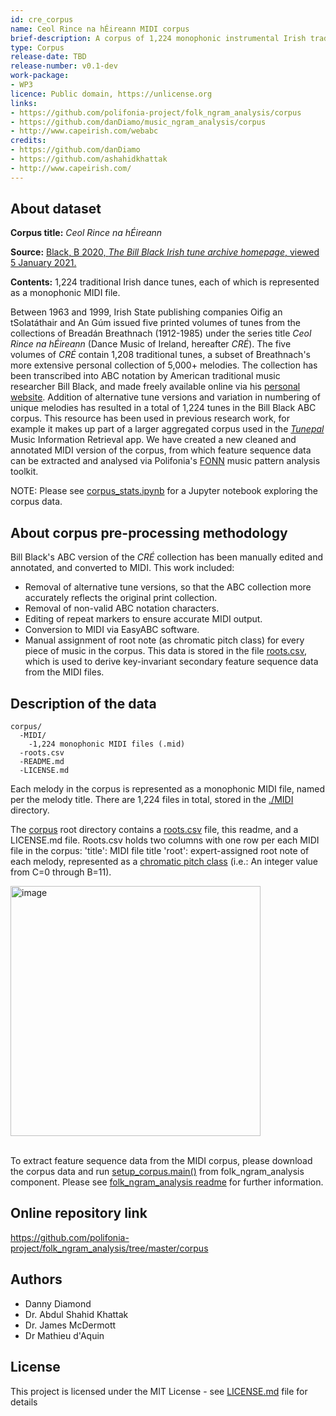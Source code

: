 ```yaml
---
id: cre_corpus
name: Ceol Rince na hÉireann MIDI corpus
brief-description: A corpus of 1,224 monophonic instrumental Irish traditional dance tunes.
type: Corpus
release-date: TBD
release-number: v0.1-dev
work-package: 
- WP3
licence: Public domain, https://unlicense.org
links:
- https://github.com/polifonia-project/folk_ngram_analysis/corpus
- https://github.com/danDiamo/music_ngram_analysis/corpus
- http://www.capeirish.com/webabc
credits:
- https://github.com/danDiamo
- https://github.com/ashahidkhattak
- http://www.capeirish.com/
---
```



## About dataset 

**Corpus title:** _Ceol Rince na hÉireann_

**Source:** [Black, B 2020, _The Bill Black Irish tune archive homepage_, viewed 5 January 2021.][1]

**Contents:** 1,224 traditional Irish dance tunes, each of which is represented as a monophonic MIDI file.

Between 1963 and 1999, Irish State publishing companies Oifig an tSolatáthair and An Gúm issued five printed volumes of tunes from the collections of Breadán Breathnach (1912-1985) under the series title _Ceol Rince na hÉireann_ (Dance Music of Ireland, hereafter _CRÉ_). The five volumes of _CRÉ_ contain 1,208 traditional tunes, a subset of Breathnach's more extensive personal collection of 5,000+ melodies. The collection has been transcribed into ABC notation by American traditional music researcher Bill Black, and made freely available online via his [personal website][1]. Addition of alternative tune versions and variation in numbering of unique melodies has resulted in a total of 1,224 tunes in the Bill Black ABC corpus. This resource has been used in previous research work, for example it makes up part of a larger aggregated corpus used in the [_Tunepal_][2] Music Information Retrieval app. We have created a new cleaned and annotated MIDI version of the corpus, from which feature sequence data can be extracted and analysed via Polifonia's [FONN][3] music pattern analysis toolkit.

NOTE: Please see [corpus_stats.ipynb][11] for a Jupyter notebook exploring the corpus data.


## About corpus pre-processing methodology

Bill Black's ABC version of the _CRÉ_ collection has been manually edited and annotated, and converted to MIDI. This work included:
* Removal of alternative tune versions, so that the ABC collection more accurately reflects the original print collection.
* Removal of non-valid ABC notation characters.
* Editing of repeat markers to ensure accurate MIDI output.
* Conversion to MIDI via EasyABC software.
* Manual assignment of root note (as chromatic pitch class) for every piece of music in the corpus. This data is stored in the file [roots.csv][4], which is used to derive key-invariant  secondary feature sequence data from the MIDI files.


## Description of the data

```
corpus/
  -MIDI/
    -1,224 monophonic MIDI files (.mid)
  -roots.csv
  -README.md
  -LICENSE.md

```

Each melody in the corpus is represented as a monophonic MIDI file, named per the melody title. There are 1,224 files in total, stored in the [./MIDI][4] directory. 

The [corpus][6] root directory contains a [roots.csv][5] file, this readme, and a LICENSE.md file.
Roots.csv holds two columns with one row per each MIDI file in the corpus:
'title': MIDI file title
'root': expert-assigned root note of each melody, represented as a [chromatic pitch class][7] (i.e.: An integer value from C=0 through B=11). 

<img width="400" alt="image" src="https://user-images.githubusercontent.com/78231894/142916162-9ace1c42-ceae-412f-95df-98ce34acd359.png">
<br><br>

To extract feature sequence data from the MIDI corpus, please download the corpus data and run [setup_corpus.main()][9] from folk_ngram_analysis component. Please see [folk_ngram_analysis readme][8] for further information.


## Online repository link<br>
https://github.com/polifonia-project/folk_ngram_analysis/tree/master/corpus

## Authors

* Danny Diamond
* Dr. Abdul Shahid Khattak 
* Dr. James McDermott
* Dr Mathieu d'Aquin


## License
This project is licensed under the MIT License - see [LICENSE.md][10] file for details

[1]: http://www.capeirish.com/webabc
[2]: https://tunepal.org/index.html
[3]: https://github.com/polifonia-project/folk_ngram_analysis
[4]: https://github.com/polifonia-project/folk_ngram_analysis/tree/master/corpus/MIDI
[5]: https://github.com/danDiamo/music_pattern_analysis/blob/master/corpus/roots.csv
[6]: https://github.com/polifonia-project/folk_ngram_analysis/tree/master/corpus
[7]: https://en.wikipedia.org/wiki/Pitch_class
[8]: https://github.com/polifonia-project/folk_ngram_analysis/blob/master/README.md
[9]: https://github.com/danDiamo/music_pattern_analysis/blob/master/setup_corpus/setup_corpus.py
[10]: https://github.com/polifonia-project/folk_ngram_analysis/blob/master/corpus/license.md
[11]: https://github.com/polifonia-project/folk_ngram_analysis/blob/master/corpus/corpus_stats.ipynb

